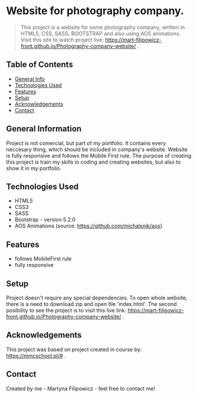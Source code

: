 # Website for photography company.
> This project is a website for some photography company, written in HTML5, CSS, SASS, BOOTSTRAP and also using AOS animations.
> Visit this site to watch project live: https://mart-filipowicz-front.github.io/Photography-company-website/ .


## Table of Contents
* [General Info](#general-information)
* [Technologies Used](#technologies-used)
* [Features](#features)
* [Setup](#setup)
* [Acknowledgements](#acknowledgements)
* [Contact](#contact)



## General Information
Project is not comercial, but part of my portfolio. It contains every neccesary thing, which should be included in company's website. Website is fully responsive and follows the Mobile First rule. The purpose of creating this project is train my skills in coding and creating websites, but also to show it in my portfolio.


## Technologies Used
- HTML5
- CSS3
- SASS
- Bootstrap - version 5.2.0
- AOS Animations (source: https://github.com/michalsnik/aos)


## Features
- follows MobileFirst rule
- fully responsive


## Setup
Project doesn't require any special dependencies. To open whole website, there is a need to download zip and open file 'index.html'. The second posibility to see the project is to visit this live link: https://mart-filipowicz-front.github.io/Photography-company-website/ .



## Acknowledgements
This project was based on project created in course by: https://mmcschool.pl/# .


## Contact
Created by me - Martyna Filipowicz - feel free to contact me!
